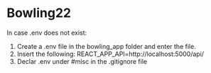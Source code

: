 # Bowling22
In case .env does not exist:
  1. Create a .env file in the bowling_app folder and enter the file.
  2. Insert the following: REACT_APP_API=http://localhost:5000/api/
  3. Declar .env under #misc in the .gitignore file
